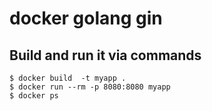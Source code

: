 # docker golang gin


## Build and run it via commands

```
$ docker build  -t myapp .
$ docker run --rm -p 8080:8080 myapp 
$ docker ps

```
